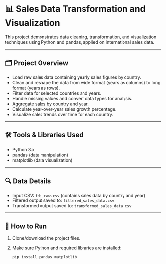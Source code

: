 # 📊 Sales Data Transformation and Visualization

This project demonstrates data cleaning, transformation, and visualization techniques using Python and pandas, applied on international sales data.

---

## 🗂 Project Overview

- Load raw sales data containing yearly sales figures by country.
- Clean and reshape the data from wide format (years as columns) to long format (years as rows).
- Filter data for selected countries and years.
- Handle missing values and convert data types for analysis.
- Aggregate sales by country and year.
- Calculate year-over-year sales growth percentage.
- Visualize sales trends over time for each country.

---

## 🛠 Tools & Libraries Used

- Python 3.x
- pandas (data manipulation)
- matplotlib (data visualization)

---

## 🔍 Data Details

- Input CSV: `fdi_raw.csv` (contains sales data by country and year)
- Filtered output saved to: `filtered_sales_data.csv`
- Transformed output saved to: `transformed_sales_data.csv`

---

## 🚀 How to Run

1. Clone/download the project files.

2. Make sure Python and required libraries are installed:

   ```bash
   pip install pandas matplotlib
